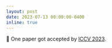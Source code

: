 ```yaml
---
layout: post
date: 2023-07-13 00:00:00-0400
inline: true
---
```


📕 One paper got accepted by [ICCV 2023](https://iccv2023.thecvf.com/).

